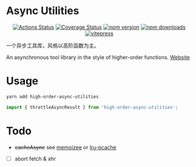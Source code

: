# Async Utilities

<p align="center">
  <a href='https://github.com/bowencool/async-utilities/actions/workflows/gh-pages.yml'><img src='https://github.com/bowencool/async-utilities/actions/workflows/gh-pages.yml/badge.svg' alt='Actions Status' /></a>
  <a href='https://coveralls.io/github/bowencool/async-utilities?branch=main'><img src='https://coveralls.io/repos/github/bowencool/async-utilities/badge.svg?branch=main' alt='Coverage Status' /></a>
  <a href="https://www.npmjs.com/package/high-order-async-utilities"><img src="https://img.shields.io/npm/v/high-order-async-utilities.svg?style=flat-square" alt="npm version" /></a>
  <a href="https://www.npmjs.com/package/high-order-async-utilities"><img src="https://img.shields.io/npm/dt/high-order-async-utilities.svg?style=flat-square" alt="npm downloads" /></a>
  <a href="https://github.com/bowencool/create-vitepress-demo"><img src="https://img.shields.io/badge/docs%20by-vitepress-blue" alt="vitepress" /></a>
</p>

一个异步工具库，风格以高阶函数为主。

An asynchronous tool library in the style of higher-order functions. [Website](https://bowencool.github.io/async-utilities/)

# Usage

```bash
yarn add high-order-async-utilities
```

```ts
import { throttleAsyncResult } from 'high-order-async-utilities';
```

# Todo

- ~~cacheAsync~~ see [memoizee](https://github.com/medikoo/memoizee#memoizing-asynchronous-functions) or [lru-pcache](https://github.com/jmendiara/lru-pcache)
- [ ] abort fetch & xhr
